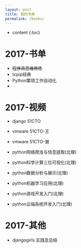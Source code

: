 ```yaml
---
layout: post
title: 我的书单
permalink: /books/
---
```


* content
{:toc}


# <i class="fa fa-book" style="font-size:1em;"></i>2017-书单
- ~~程序员思维修炼~~
- tcpip经典
- Python繁琐工作自动化
- 

# <i class="fa fa-video-camera" style="font-size:1em;"></i>2017-视频
- django 51CTO

- vmware 51CTO-王

- vmware 51CTO-谢

- python网络爬虫与信息提取(北理)

- python科学计算三位可视化(北理)

- python数据分析与展示(北理)

- python机器学习应用(北理)

- python游戏开发入门(北理)

- python云端系统开发入门(北理)


# <i class="fa fa-file-pdf-o" style="font-size:1em;"></i>2017-其他
- djangogirls 实践及总结
